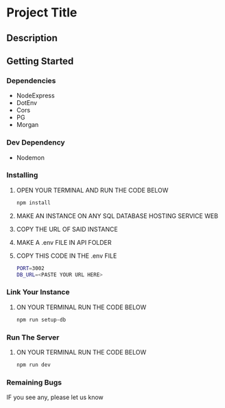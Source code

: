 # Project Title


## Description



## Getting Started
### Dependencies

* NodeExpress
* DotEnv
* Cors
* PG
* Morgan

### Dev Dependency

* Nodemon

### Installing

1. OPEN YOUR TERMINAL AND RUN THE CODE BELOW

    ```sh
    npm install
    ```
2. MAKE AN INSTANCE ON ANY SQL DATABASE HOSTING SERVICE WEB
3. COPY THE URL OF SAID INSTANCE
4. MAKE A .env FILE IN API FOLDER
5. COPY THIS CODE IN THE .env FILE

    ```sh
    PORT=3002
    DB_URL=<PASTE YOUR URL HERE>
    ```
### Link Your Instance
1. ON YOUR TERMINAL RUN THE CODE BELOW

    ```sh
    npm run setup-db
    ```
### Run The Server
1. ON YOUR TERMINAL RUN THE CODE BELOW

    ```sh
    npm run dev
    ```

### Remaining Bugs
IF you see any, please let us know

